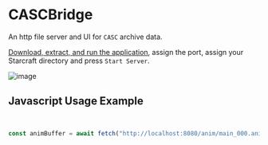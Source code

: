 # CASCBridge

An http file server and UI for `CASC` archive data.

[Download, extract, and run the application](https://github.com/imbateam-gg/cascbridge/releases/tag/v1.0.0-tr), assign the port, assign your Starcraft directory and press `Start Server`. 

![image](https://user-images.githubusercontent.com/586716/192916637-3356b4a5-d224-45ad-b9e1-46dd70bedeec.png)



## Javascript Usage Example

```ts


const animBuffer = await fetch("http://localhost:8080/anim/main_000.anim").then(res => res.arrayBuffer());


```
